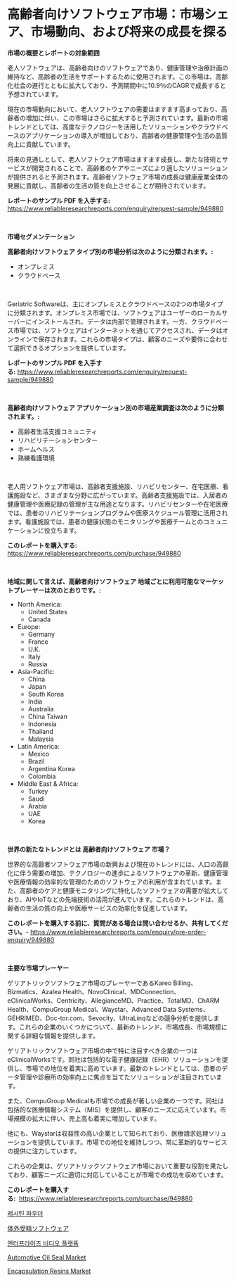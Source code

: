 <p><h1>高齢者向けソフトウェア市場：市場シェア、市場動向、および将来の成長を探る</h1></p><p><strong>市場の概要とレポートの対象範囲</strong></p>
<p><p>老人ソフトウェアは、高齢者向けのソフトウェアであり、健康管理や治療計画の維持など、高齢者の生活をサポートするために使用されます。この市場は、高齢化社会の進行とともに拡大しており、予測期間中に10.9％のCAGRで成長すると予想されています。</p><p>現在の市場動向において、老人ソフトウェアの需要はますます高まっており、高齢者の増加に伴い、この市場はさらに拡大すると予測されています。最新の市場トレンドとしては、高度なテクノロジーを活用したソリューションやクラウドベースのアプリケーションの導入が増加しており、高齢者の健康管理や生活の品質向上に貢献しています。</p><p>将来の見通しとして、老人ソフトウェア市場はますます成長し、新たな技術とサービスが開発されることで、高齢者のケアやニーズにより適したソリューションが提供されると予測されます。高齢者ソフトウェア市場の成長は健康産業全体の発展に貢献し、高齢者の生活の質を向上させることが期待されています。</p></p>
<p><strong>レポートのサンプル PDF を入手する:</strong> <a href="https://www.reliableresearchreports.com/enquiry/request-sample/949880">https://www.reliableresearchreports.com/enquiry/request-sample/949880</a></p>
<p>&nbsp;</p>
<p><strong>市場セグメンテーション</strong></p>
<p><strong>高齢者向けソフトウェア タイプ別の市場分析は次のように分類されます。:</strong></p>
<p><ul><li>オンプレミス</li><li>クラウドベース</li></ul></p>
<p>&nbsp;</p>
<p><p>Geriatric Softwareは、主にオンプレミスとクラウドベースの2つの市場タイプに分類されます。オンプレミス市場では、ソフトウェアはユーザーのローカルサーバーにインストールされ、データは内部で管理されます。一方、クラウドベース市場では、ソフトウェアはインターネットを通じてアクセスされ、データはオンラインで保存されます。これらの市場タイプは、顧客のニーズや要件に合わせて選択できるオプションを提供しています。</p></p>
<p><strong>レポートのサンプル PDF を入手する:</strong>&nbsp;<a href="https://www.reliableresearchreports.com/enquiry/request-sample/949880">https://www.reliableresearchreports.com/enquiry/request-sample/949880</a></p>
<p>&nbsp;</p>
<p><strong> 高齢者向けソフトウェア アプリケーション別の市場産業調査は次のように分類されます。:</strong></p>
<p><ul><li>高齢者生活支援コミュニティ</li><li>リハビリテーションセンター</li><li>ホームヘルス</li><li>熟練看護環境</li></ul></p>
<p>&nbsp;</p>
<p><p>老人用ソフトウェア市場は、高齢者支援施設、リハビリセンター、在宅医療、看護施設など、さまざまな分野に広がっています。高齢者支援施設では、入居者の健康管理や医療記録の管理が主な用途となります。リハビリセンターや在宅医療では、患者のリハビリテーションプログラムや医療スケジュール管理に活用されます。看護施設では、患者の健康状態のモニタリングや医療チームとのコミュニケーションに役立ちます。</p></p>
<p><strong>このレポートを購入する:</strong>&nbsp; <a href="https://www.reliableresearchreports.com/purchase/949880">https://www.reliableresearchreports.com/purchase/949880</a></p>
<p>&nbsp;</p>
<p><strong>地域に関して言えば、高齢者向けソフトウェア 地域ごとに利用可能なマーケットプレーヤーは次のとおりです。:</strong></p>
<p><ul>
    <li>
        North America:
        <ul>
            <li>United States</li>
            <li>Canada</li>
        </ul>
    </li>
    <li>
        Europe:
        <ul>
            <li>Germany</li>
            <li>France</li>
            <li>U.K.</li>
            <li>Italy</li>
            <li>Russia</li>
        </ul>
    </li>
    <li>
        Asia-Pacific:
        <ul>
            <li>China</li>
            <li>Japan</li>
            <li>South Korea</li>
            <li>India</li>
            <li>Australia</li>
            <li>China Taiwan</li>
            <li>Indonesia</li>
            <li>Thailand</li>
            <li>Malaysia</li>
        </ul>
    </li>
    <li>
        Latin America:
        <ul>
            <li>Mexico</li>
            <li>Brazil</li>
            <li>Argentina Korea</li>
            <li>Colombia</li>
        </ul>
    </li>
    <li>
        Middle East & Africa:
        <ul>
            <li>Turkey</li>
            <li>Saudi</li>
            <li>Arabia</li>
            <li>UAE</li>
            <li>Korea</li>
        </ul>
    </li>
    </ul></p>
<p>&nbsp;</p>
<p><strong>世界の新たなトレンドとは 高齢者向けソフトウェア 市場？</strong></p>
<p><p>世界的な高齢者ソフトウェア市場の新興および現在のトレンドには、人口の高齢化に伴う需要の増加、テクノロジーの進歩によるソフトウェアの革新、健康管理や医療情報の効率的な管理のためのソフトウェアの利用が含まれています。また、高齢者のケアと健康モニタリングに特化したソフトウェアの需要が拡大しており、AIやIoTなどの先端技術の活用が進んでいます。これらのトレンドは、高齢者の生活の質の向上や医療サービスの効率化を促進しています。</p></p>
<p><strong>このレポートを購入する前に、質問がある場合は問い合わせるか、共有してください。</strong>- <a href="https://www.reliableresearchreports.com/enquiry/pre-order-enquiry/949880">https://www.reliableresearchreports.com/enquiry/pre-order-enquiry/949880</a></p>
<p>&nbsp;</p>
<p><strong>主要な市場プレーヤー</strong></p>
<p><p>ゲリアトリックソフトウェア市場のプレーヤーであるKareo Billing、Bizmatics、Azalea Health、NovoClinical、MDConnection、eClinicalWorks、Centricity、AllegianceMD、Practice、TotalMD、ChARM Health、CompuGroup Medical、Waystar、Advanced Data Systems、GEHRIMED、Doc-tor.com、Sevocity、UltraLinqなどの競争分析を提供します。これらの企業のいくつかについて、最新のトレンド、市場成長、市場規模に関する詳細な情報を提供します。</p><p>ゲリアトリックソフトウェア市場の中で特に注目すべき企業の一つはeClinicalWorksです。同社は包括的な電子健康記録（EHR）ソリューションを提供し、市場での地位を着実に高めています。最新のトレンドとしては、患者のデータ管理や診療所の効率向上に焦点を当てたソリューションが注目されています。</p><p>また、CompuGroup Medicalも市場での成長が著しい企業の一つです。同社は包括的な医療情報システム（MIS）を提供し、顧客のニーズに応えています。市場規模の拡大に伴い、売上高も着実に増加しています。</p><p>他にも、Waystarは収益性の高い企業として知られており、医療請求処理ソリューションを提供しています。市場での地位を維持しつつ、常に革新的なサービスの提供に注力しています。</p><p>これらの企業は、ゲリアトリックソフトウェア市場において重要な役割を果たしており、顧客ニーズに適切に対応していることが市場での成功を収めています。</p></p>
<p><strong>このレポートを購入する:</strong>&nbsp;&nbsp;<a href="https://www.reliableresearchreports.com/purchase/949880">https://www.reliableresearchreports.com/purchase/949880</a></p>
<p><p><a href="https://medium.com/@jackiefauhey9089475/%EB%A0%88%EC%8B%9C%ED%8B%B4-%EB%B6%84%EB%A7%90-%EC%8B%9C%EC%9E%A5-%EA%B7%9C%EB%AA%A8-%EC%8B%9C%EC%9E%A5-%EC%A0%84%EB%A7%9D-%EB%B0%8F-%EC%8B%9C%EC%9E%A5-%EC%98%88%EC%B8%A1-2024%EB%85%84%EB%B6%80%ED%84%B0-2031%EB%85%84%EA%B9%8C%EC%A7%80-71a6a5db53f7">레시틴 파우더</a></p><p><a href="https://github.com/LeanneBruen2023/Market-Research-Report-List-1/blob/main/47081859433.md">体外受精ソフトウェア</a></p><p><a href="https://github.com/vs10l4sfg5c/Market-Research-Report-List-1/blob/main/27239168656.md">엔터프라이즈 비디오 플랫폼</a></p><p><a href="https://issuu.com/reportprime-2/docs/automotive-oil-seal-market-size-2030.pptx">Automotive Oil Seal Market</a></p><p><a href="https://natural-crush-b99.notion.site/Encapsulation-Resins-Market-A-Comprehensive-Report-of-its-Market-Share-Growth-Trends-2024-2031-6341e8fa5b8d452788d68430122eb0aa">Encapsulation Resins Market</a></p></p>